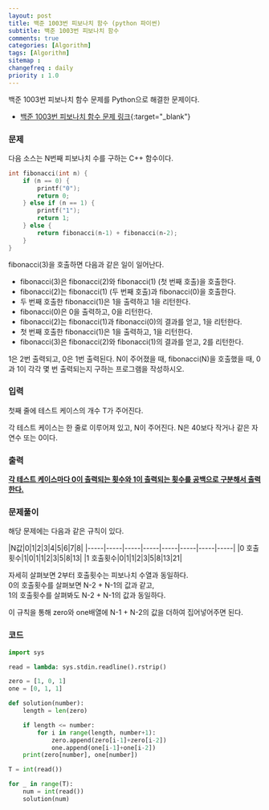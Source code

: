 ```yaml
---
layout: post
title: 백준 1003번 피보나치 함수 (python 파이썬)
subtitle: 백준 1003번 피보나치 함수
comments: true
categories: [Algorithm]
tags: [Algorithm]
sitemap :
changefreq : daily
priority : 1.0
---
```

백준 1003번 피보나치 함수 문제를 Python으로 해결한 문제이다.  

* [백준 1003번 피보나치 함수 문제 링크](https://www.acmicpc.net/problem/1003){:target="_blank"}


### 문제 
다음 소스는 N번째 피보나치 수를 구하는 C++ 함수이다.

```c++
int fibonacci(int n) {
    if (n == 0) {
        printf("0");
        return 0;
    } else if (n == 1) {
        printf("1");
        return 1;
    } else {
        return fibonacci(n‐1) + fibonacci(n‐2);
    }
}
```

fibonacci(3)을 호출하면 다음과 같은 일이 일어난다.

* fibonacci(3)은 fibonacci(2)와 fibonacci(1) (첫 번째 호출)을 호출한다.
* fibonacci(2)는 fibonacci(1) (두 번째 호출)과 fibonacci(0)을 호출한다.
* 두 번째 호출한 fibonacci(1)은 1을 출력하고 1을 리턴한다.
* fibonacci(0)은 0을 출력하고, 0을 리턴한다.
* fibonacci(2)는 fibonacci(1)과 fibonacci(0)의 결과를 얻고, 1을 리턴한다.
* 첫 번째 호출한 fibonacci(1)은 1을 출력하고, 1을 리턴한다.
* fibonacci(3)은 fibonacci(2)와 fibonacci(1)의 결과를 얻고, 2를 리턴한다.

1은 2번 출력되고, 0은 1번 출력된다. N이 주어졌을 때, fibonacci(N)을 호출했을 때, 0과 1이 각각 몇 번 출력되는지 구하는 프로그램을 작성하시오.


### 입력
첫째 줄에 테스트 케이스의 개수 T가 주어진다.

각 테스트 케이스는 한 줄로 이루어져 있고, N이 주어진다. N은 40보다 작거나 같은 자연수 또는 0이다.


### 출력
**<u>각 테스트 케이스마다 0이 출력되는 횟수와 1이 출력되는 횟수를 공백으로 구분해서 출력한다.</u>**


### 문제풀이
해당 문제에는 다음과 같은 규칙이 있다.

|N값|0|1|2|3|4|5|6|7|8|
|-----|-----|-----|-----|-----|-----|-----|-----|
|0 호출횟수|1|0|1|1|2|3|5|8|13|
|1 호출횟수|0|1|1|2|3|5|8|13|21|

자세히 살펴보면 2부터 호출횟수는 피보나치 수열과 동일하다.  
0의 호출횟수를 살펴보면 N-2 + N-1의 값과 같고,  
1의 호출횟수를 살펴봐도 N-2 + N-1의 값과 동일하다.

이 규칙을 통해 zero와 one배열에 N-1 + N-2의 값을 더하여 집어넣어주면 된다.

### 코드
```python
import sys

read = lambda: sys.stdin.readline().rstrip()

zero = [1, 0, 1]
one = [0, 1, 1]

def solution(number):
    length = len(zero)

    if length <= number:
        for i in range(length, number+1):
            zero.append(zero[i-1]+zero[i-2])
            one.append(one[i-1]+one[i-2])
    print(zero[number], one[number])

T = int(read())

for _ in range(T):
    num = int(read())
    solution(num)
```